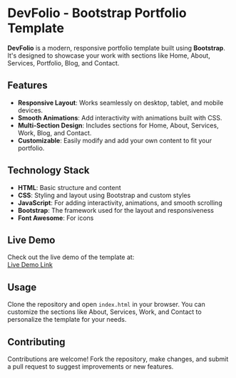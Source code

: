 # DevFolio - Bootstrap Portfolio Template

**DevFolio** is a modern, responsive portfolio template built using **Bootstrap**. It's designed to showcase your work with sections like Home, About, Services, Portfolio, Blog, and Contact.

## Features
- **Responsive Layout**: Works seamlessly on desktop, tablet, and mobile devices.
- **Smooth Animations**: Add interactivity with animations built with CSS.
- **Multi-Section Design**: Includes sections for Home, About, Services, Work, Blog, and Contact.
- **Customizable**: Easily modify and add your own content to fit your portfolio.

## Technology Stack
- **HTML**: Basic structure and content
- **CSS**: Styling and layout using Bootstrap and custom styles
- **JavaScript**: For adding interactivity, animations, and smooth scrolling
- **Bootstrap**: The framework used for the layout and responsiveness
- **Font Awesome**: For icons

## Live Demo
Check out the live demo of the template at:  
[Live Demo Link](https://ahmedrz4.github.io/DevFolio-Bootstrap-Portfolio-Template/)

## Usage
Clone the repository and open `index.html` in your browser. You can customize the sections like About, Services, Work, and Contact to personalize the template for your needs.

## Contributing
Contributions are welcome! Fork the repository, make changes, and submit a pull request to suggest improvements or new features.
